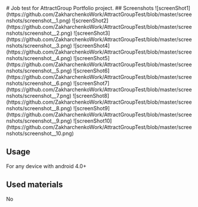 
<snippet>
  <content>
# Job test for AttractGroup
Portfolio project. 
## Screenshots
![screenShot1](https://github.com/ZakharchenkoWork/AttractGroupTest/blob/master/screenshots/screenshot__1.png)
![screenShot2](https://github.com/ZakharchenkoWork/AttractGroupTest/blob/master/screenshots/screenshot__2.png)
![screenShot3](https://github.com/ZakharchenkoWork/AttractGroupTest/blob/master/screenshots/screenshot__3.png)
![screenShot4](https://github.com/ZakharchenkoWork/AttractGroupTest/blob/master/screenshots/screenshot__4.png)
![screenShot5](https://github.com/ZakharchenkoWork/AttractGroupTest/blob/master/screenshots/screenshot__5.png)
![screenShot6](https://github.com/ZakharchenkoWork/AttractGroupTest/blob/master/screenshots/screenshot__6.png)
![screenShot7](https://github.com/ZakharchenkoWork/AttractGroupTest/blob/master/screenshots/screenshot__7.png)
![screenShot8](https://github.com/ZakharchenkoWork/AttractGroupTest/blob/master/screenshots/screenshot__8.png)
![screenShot9](https://github.com/ZakharchenkoWork/AttractGroupTest/blob/master/screenshots/screenshot__9.png)
![screenShot10](https://github.com/ZakharchenkoWork/AttractGroupTest/blob/master/screenshots/screenshot__10.png)

## Usage
For any device with android 4.0+
## Used materials
No
